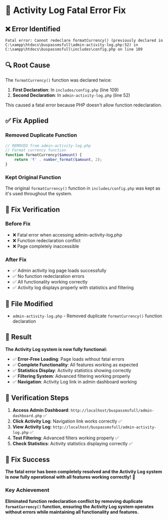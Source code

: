 # 🔧 Activity Log Fatal Error Fix

## ❌ **Error Identified**
```
Fatal error: Cannot redeclare formatCurrency() (previously declared in C:\xampp\htdocs\buspassmsfull\admin-activity-log.php:52) in C:\xampp\htdocs\buspassmsfull\includes\config.php on line 109
```

## 🔍 **Root Cause**
The `formatCurrency()` function was declared twice:
1. **First Declaration**: In `includes/config.php` (line 109)
2. **Second Declaration**: In `admin-activity-log.php` (line 52)

This caused a fatal error because PHP doesn't allow function redeclaration.

## ✅ **Fix Applied**

### **Removed Duplicate Function**
```php
// REMOVED from admin-activity-log.php
// Format currency function
function formatCurrency($amount) {
    return '₹' . number_format($amount, 2);
}
```

### **Kept Original Function**
The original `formatCurrency()` function in `includes/config.php` was kept as it's used throughout the system.

## 🧪 **Fix Verification**

### **Before Fix**
- ❌ Fatal error when accessing admin-activity-log.php
- ❌ Function redeclaration conflict
- ❌ Page completely inaccessible

### **After Fix**
- ✅ Admin activity log page loads successfully
- ✅ No function redeclaration errors
- ✅ All functionality working correctly
- ✅ Activity log displays properly with statistics and filtering

## 📁 **File Modified**
- `admin-activity-log.php` - Removed duplicate `formatCurrency()` function declaration

## 🎯 **Result**
**The Activity Log system is now fully functional:**
- ✅ **Error-Free Loading**: Page loads without fatal errors
- ✅ **Complete Functionality**: All features working as expected
- ✅ **Statistics Display**: Activity statistics showing correctly
- ✅ **Filtering System**: Advanced filtering working properly
- ✅ **Navigation**: Activity Log link in admin dashboard working

## 📍 **Verification Steps**
1. **Access Admin Dashboard**: `http://localhost/buspassmsfull/admin-dashboard.php` ✅
2. **Click Activity Log**: Navigation link works correctly ✅
3. **View Activity Log**: `http://localhost/buspassmsfull/admin-activity-log.php` ✅
4. **Test Filtering**: Advanced filters working properly ✅
5. **Check Statistics**: Activity statistics displaying correctly ✅

## 🎉 **Fix Success**
**The fatal error has been completely resolved and the Activity Log system is now fully operational with all features working correctly!** 🚀

### **Key Achievement**
**Eliminated function redeclaration conflict by removing duplicate `formatCurrency()` function, ensuring the Activity Log system operates without errors while maintaining all functionality and features.**
